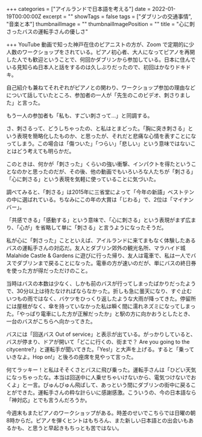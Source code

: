 +++
categories = ["アイルランドで日本語を考える"]
date = 2022-01-19T00:00:00Z
excerpt = ""
showTags = false
tags = ["ダブリンの交通事情", "音楽と本"]
thumbnailImage = ""
thumbnailImagePosition = ""
title = "心に刺さったバスの運転手さんの優しさ"

+++
YouTube 動画で知った神戸在住のピアニストの方が、Zoom で定期的に少人数のワークショップをされている。ピアノ初心者、大人になってピアノを再開した人でも歓迎ということで、何回かダブリンから参加している。日本に住んでいる見知らぬ日本人と話をするのは久しぶりだったので、初回はかなりドキドキ。

<!--more-->

自己紹介も兼ねてそれぞれがピアノとの関わり、ワークショップ参加の理由などについて話していたところ、参加者の一人が「先生のこのビデオ、刺さりました」と言った。

もう一人の参加者も「私も、すごい刺さって...」と同調する。

さ、刺さるって、どうしちゃったの、と私はとまどった。「胸に突き刺さる」という表現を簡略化したものか、と思ったが、それだと悲痛な心情を表すことになってしまう。この場合は「傷ついた」「つらい」「悲しい」という意味ではないことはどう考えても明らかだ。

このときは、何かが「刺さった」くらいの強い衝撃、インパクトを得たということなのかと思ったのだが、その後、他の動画でもいろいろな人たちが「刺さる」「心に刺さる」という表現を気軽に使っていることに気づいた。

調べてみると、「刺さる」は2015年に三省堂によって「今年の新語」ベストテンの中に選ばれている。ちなみにこの年の大賞は「じわる」で、2位は「マイナンバー」。

「共感できる」「感動する」という意味で、「心に刺さる」という表現がまず広まり、「心が」を省略して単に「刺さる」と言うようになったそうだ。

私が心に「刺さった」ことといえば、アイルランドに来てまもなく体験したあるバスの運転手さんの対応だ。友人とダブリン郊外の観光名所、マラハイド城 Malahide Castle & Gardens に遊びに行った帰り、友人は電車で、私は一人でバスでダブリンまで戻ることになった。電車の方が速いのだが、単にバスの終日券を使った方が得だっただけのこと。

当時はバスの本数は少なく、しかも前のバスが行ってしまったばかりだったようで、30分以上は待たなければならなかった。折しも急に曇天になり、すぐ止むいつもの雨ではなく、バケツをひっくり返したような大雨が降ってきた。停留所には屋根がなく、傘を持っていなかった私は瞬く間に濡れネズミになってしまった。「やっぱり電車にした方が正解だったか」と駅の方に向かおうとしたとき、一台のバスがこちらへ向かってきた。

バスには「回送バス Out of service」と表示が出ている。がっかりしていると、バスが停まり、ドアが開いて「どこに行くの、街まで？ Are you going to the citycentre?」と運転手が聞いてきた。「Yes!」と大声を上げる。すると「乗っていきなよ。Hop on!」と後ろの座席を見やって言った。

何てラッキー！と私はそそくさとバスに飛び乗った。運転手さんは「ひどい天気になっちゃったな。本当は回送中に人乗せちゃいけないから、電気つけないでおくよ」と一言。びゅんびゅん飛ばして、あっという間にダブリンの街中に戻ることができた。運転手さんの粋な計らいに感謝感激。こういうの、今の日本語なら「神対応」とでも言うんだろうか。

今週末もまたピアノのワークショップがある。時差のせいでこちらでは日曜の朝8時からだ。ピアノを弾くヒントはもちろん、また新しい日本語との出会いもあるかも、と思うと早起きもちっとも苦ではない。